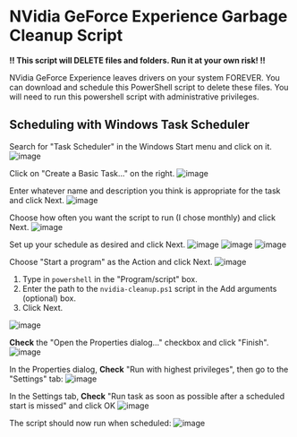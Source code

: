 # NVidia GeForce Experience Garbage Cleanup Script

**:bangbang: This script will DELETE files and folders. Run it at your own risk! :bangbang:**

NVidia GeForce Experience leaves drivers on your system FOREVER. You can download and schedule this PowerShell script to delete these files. You will need to run this powershell script with administrative privileges.

## Scheduling with Windows Task Scheduler

Search for "Task Scheduler" in the Windows Start menu and click on it.
![image](https://user-images.githubusercontent.com/2159765/229043549-af0aa763-b42d-4380-9525-907c89baf5e9.png)

Click on "Create a Basic Task..." on the right.
![image](https://user-images.githubusercontent.com/2159765/229043866-d34c2ffc-d45b-48a9-ac77-5532b224986f.png)

Enter whatever name and description you think is appropriate for the task and click Next.
![image](https://user-images.githubusercontent.com/2159765/229044192-1698348e-60fb-4bcd-9378-b0da3acb6414.png)

Choose how often you want the script to run (I chose monthly) and click Next.
![image](https://user-images.githubusercontent.com/2159765/229044618-e8d549b5-d150-42c8-a89f-733c4d530a68.png)

Set up your schedule as desired and click Next.
![image](https://user-images.githubusercontent.com/2159765/229044849-da493230-3f53-4b7c-b33f-2a0c867faa3a.png)
![image](https://user-images.githubusercontent.com/2159765/229045010-0ea1fe2a-6347-414c-a735-bdc00f1706a2.png)
![image](https://user-images.githubusercontent.com/2159765/229045351-1492a8e6-02f0-471b-8888-8615d66af6b2.png)

Choose "Start a program" as the Action and click Next.
![image](https://user-images.githubusercontent.com/2159765/229045431-51cfec90-a439-4a47-ac57-51e5b39609e8.png)

1. Type in `powershell` in the "Program/script" box.
2. Enter the path to the `nvidia-cleanup.ps1` script in the Add arguments (optional) box.
3. Click Next.

![image](https://user-images.githubusercontent.com/2159765/229045882-290f9993-e609-49d6-8c2c-c872c6a344bf.png)

**Check** the "Open the Properties dialog..." checkbox and click "Finish".
![image](https://user-images.githubusercontent.com/2159765/229046531-2b0b6040-d4df-4770-9832-7ba9bc5db3d3.png)

In the Properties dialog, **Check** "Run with highest privileges", then go to the "Settings" tab:
![image](https://user-images.githubusercontent.com/2159765/229047406-302a2aa7-5b68-41c2-a66c-459c222f0a65.png)

In the Settings tab, **Check** "Run task as soon as possible after a scheduled start is missed" and  click OK
![image](https://user-images.githubusercontent.com/2159765/229048016-61f7e658-1655-48ef-9208-50f61b7eba0a.png)

The script should now run when scheduled:
![image](https://user-images.githubusercontent.com/2159765/229048749-87f5521e-256a-4331-9783-7a3c098939bc.png)
